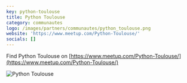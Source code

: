 ```yaml
---
key: python-toulouse
title: Python Toulouse
category: communautes
logo: /images/partners/communautes/python_toulouse.png
website: 'https://www.meetup.com/Python-Toulouse/'
socials: []
---
```


Find Python Toulouse on [https://www.meetup.com/Python-Toulouse/](https://www.meetup.com/Python-Toulouse/)

![Python Toulouse](/images/partners/communautes/python-toulouse.png)
